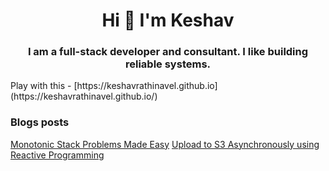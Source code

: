 <h1 align="center">Hi 👋 I'm Keshav</h1>
<h3 align="center">I am a full-stack developer and consultant. I like building reliable systems.</h3>
Play with this - [https://keshavrathinavel.github.io](https://keshavrathinavel.github.io/)

### Blogs posts
<!-- BLOG-POST-LIST:START -->
[Monotonic Stack Problems Made Easy](https://medium.com/@keshavrathinavel/leetcodes-monotonic-stack-problems-and-how-to-solve-them-made-easy-1c73c2d6d437)
[Upload to S3 Asynchronously using Reactive Programming](https://medium.com/@keshavrathinavel/upload-to-s3-asynchronously-using-reactive-programming-d170bcd477f7)
<!-- BLOG-POST-LIST:END -->

